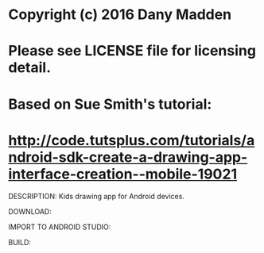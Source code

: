 # Copyright (c) 2016 Dany Madden
# Please see LICENSE file for licensing detail.
#
# Based on Sue Smith's tutorial: 
# http://code.tutsplus.com/tutorials/android-sdk-create-a-drawing-app-interface-creation--mobile-19021


DESCRIPTION: Kids drawing app for Android devices.

DOWNLOAD:


IMPORT TO ANDROID STUDIO:


BUILD:
